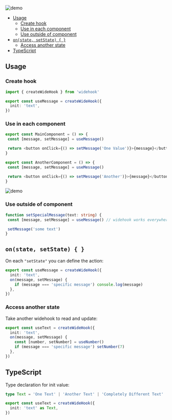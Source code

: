 
![demo](https://raw.githubusercontent.com/yorkblansh/widehook.js/master/demo/logo.png)

- [Usage](#usage)
  - [Create hook](#create-hook)
  - [Use in each component](#use-in-each-component)
  - [Use outside of component](#use-outside-of-component)
- [`on(state, setState) { }`](#onstate-setstate--)
  - [Access another state](#access-another-state)
- [TypeScript](#typescript)

## Usage

### Create hook

<!-- Create wide hook with initial value -->

```ts
import { createWideHook } from 'widehook'

export const useMessage = createWideHook({
  init: 'text',
})
```

### Use in each component

```ts
export const MainComponent = () => {
 const [message, setMessage] = useMessage()

 return <button onClick={() => setMessage('One Value')}>{message}</button>
}

export const AnotherComponent = () => {
 const [message, setMessage] = useMessage()

 return <button onClick={() => setMessage('Another')}>{message}</button>
}
```

![demo](https://raw.githubusercontent.com/yorkblansh/widehook.js/master/demo/demo.gif)

### Use outside of component

```ts
function setSpecialMessage(text: string) {
 const [message, setMessage] = useMessage() // widehook works everywhere

 setMessage('some text')
}
```

## `on(state, setState) { }`

On each `"setState"` you can define the action:

```ts
export const useMessage = createWideHook({
  init: 'text',
  on(message, setMessage) {
    if (message === 'specific message') console.log(message)
  },
})
```

### Access another state

Take another widehook to read and update:

```ts
export const useText = createWideHook({
  init: 'text',
  on(message, setMessage) {
    const [number, setNumber] = useNumber()
    if (message === 'specific message') setNumber(7)
  },
})
```

## TypeScript

Type declaration for init value:

```ts
type Text = 'One Text' | 'Another Text' | 'Completely Different Text'

export const useText = createWideHook({
  init: 'text' as Text,
})
```
